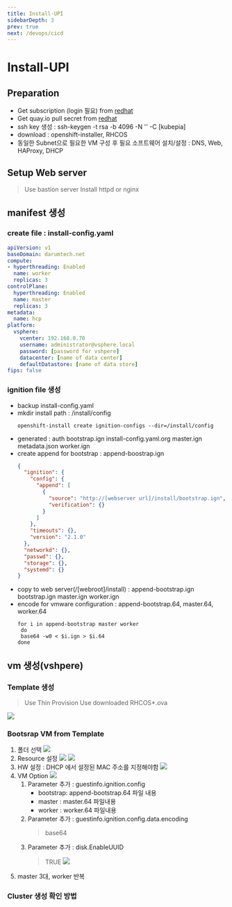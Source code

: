 ```yaml
---
title: Install-UPI
sidebarDepth: 3
prev: true
next: /devops/cicd
---
```


# Install-UPI

## Preparation

- Get subscription (login 필요) from [redhat](https://cloud.redhat.com/openshift/install/vsphere/user-provisioned)
- Get quay.io pull secret from [redhat](https://cloud.redhat.com/openshift/install/vsphere/user-provisioned)
- ssh key 생성 : ssh-keygen -t rsa -b 4096 -N '' -C [kubepia]
- download : openshift-installer, RHCOS
- 동일한 Subnet으로 필요한 VM 구성 후 필요 소프트웨어 설치/설정 : DNS, Web, HAProxy, DHCP
  
## Setup Web server
> Use bastion server
> Install httpd or nginx

## manifest 생성

### create file : install-config.yaml
``` yml
apiVersion: v1
baseDomain: darumtech.net
compute:
- hyperthreading: Enabled
  name: worker
  replicas: 3
controlPlane:
  hyperthreading: Enabled
  name: master
  replicas: 3
metadata:
  name: hcp
platform:
  vsphere:
    vcenter: 192.168.0.70
    username: administrator@vsphere.local
    password: [password for vshpere]
    datacenter: [name of data center]
    defaultDatastore: [name of data store]
fips: false
```

### ignition file 생성

- backup install-config.yaml
- mkdir install path : /install/config
  ``` shell
  openshift-install create ignition-configs --dir=/install/config
  ```
- generated : auth  bootstrap.ign  install-config.yaml.org  master.ign  metadata.json  worker.ign
- create append for bootstrap : append-boostrap.ign
  ``` json
  {
    "ignition": {
      "config": {
        "append": [
          {
            "source": "http://[webserver url]/install/bootstrap.ign",
            "verification": {}
          }
        ]
      },
      "timeouts": {},
      "version": "2.1.0"
    },
    "networkd": {},
    "passwd": {},
    "storage": {},
    "systemd": {}
  }
  ```
- copy to web server(/[webroot]/install) : append-bootstrap.ign  bootstrap.ign  master.ign  worker.ign
- encode for vmware configuration : append-bootstrap.64, master.64, worker.64
  ``` shell
  for i in append-bootstrap master worker
   do
   base64 -w0 < $i.ign > $i.64
  done
  ```
## vm 생성(vshpere)

### Template 생성

> Use Thin Provision
> Use downloaded RHCOS*.ova

![](./img/2020-04-01-16-21-53.png)

### Bootsrap VM from Template

1. 폴더 선택
  ![](./img/2020-04-01-16-25-01.png)
2. Resource 설정
  ![](./img/2020-04-01-16-25-44.png)
  ![](./img/2020-04-01-16-26-48.png)
3. HW 설정 : DHCP 에서 설정된 MAC 주소를 지정해야함
   ![](./img/2020-04-01-16-28-29.png)
4. VM Option
   ![](./img/2020-04-01-16-29-21.png)
   1. Parameter 추가 : guestinfo.ignition.config
      - bootstrap: append-bootstrap.64 파일 내용
      - master : master.64 파일내용
      - worker : worker.64 파일내용
   2. Parameter 추가 : guestinfo.ignition.config.data.encoding
      > base64
   3. Parameter 추가 : disk.EnableUUID
      > TRUE
   ![](./img/2020-04-01-16-31-22.png)
5. master 3대, worker 반복

### Cluster 생성 확인 방법
